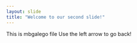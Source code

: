 ```yaml
---
layout: slide
title: "Welcome to our second slide!"
---
```

This is mbgalego file
Use the left arrow to go back!

